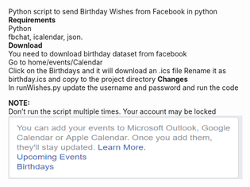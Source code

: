 Python script to send Birthday Wishes from Facebook in python<br>
<b>Requirements</b><br>
	Python<br>
		fbchat,
		icalendar,
		json.<br>
<b>Download</b> <br>
	You need to download birthday dataset from facebook<br>
	Go to home/events/Calendar  
Click on the Birthdays and it will download an  .ics file
	Rename it as birthday.ics
	and copy to the project directory
<b>Changes</b><br>
  	In runWishes.py update the username and password and run the code

<b>NOTE:</b><br>
 	Don’t run the script multiple times. Your account may be locked
 <img align="left" width="472" height="128" src="https://github.com/arun-sagar/Birthday-wishes-python-script/blob/master/Capture.PNG">
